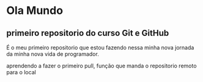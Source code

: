 # Ola Mundo
## primeiro repositorio do curso Git e GitHub
É o meu primeiro repositorio que estou fazendo nessa minha nova jornada da minha nova vida de programador.

aprendendo a fazer o primeiro pull, função que manda o repositorio remoto para o local
